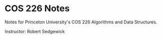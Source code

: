 # COS 226 Notes

Notes for Princeton University's COS 226 Algorithms and Data Structures.

Instructor: Robert Sedgewick

